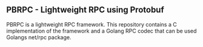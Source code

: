 ## PBRPC - Lightweight RPC using Protobuf

PBRPC is a lightweight RPC framework. This repository contains a C implementation of the framework and a Golang RPC codec that can be used Golangs net/rpc package.

